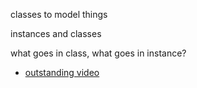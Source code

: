 classes to model things  
  
instances and classes  
  
what goes in class, what goes in instance?

* [outstanding video](https://www.youtube.com/watch?v=SS-9y0H3Si8)
